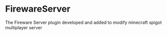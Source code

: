# FirewareServer
The Fireware Server plugin developed and added to modify minecraft spigot multiplayer server  
